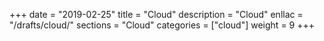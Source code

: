 +++
date        = "2019-02-25"
title       = "Cloud"
description = "Cloud"
enllac		= "/drafts/cloud/"
sections    = "Cloud"
categories  = ["cloud"]
weight		= 9
+++
